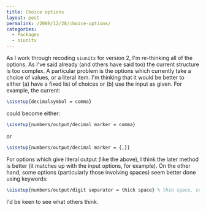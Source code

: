 ```yaml
---
title: Choice options
layout: post
permalink: /2008/12/28/choice-options/
categories:
  - Packages
  - siunitx
---
```

As I work through recoding `siunitx` for version 2, I'm re-thinking all of the options. As I've said already (and others have said too) the current structure is too complex. A particular problem is the options which currently take a choice of values, or a literal item.  I'm thinking that it would be better to either (a) have a fixed list of choices or (b) use the input as given. For example, the current:

```latex
\sisetup{decimalsymbol = comma}
```

could become either:

```latex
\sisetup{numbers/output/decimal marker = comma}
```

or

```latex
\sisetup{numbers/output/decimal marker = {,}}
```

For options which give literal output (like the above), I think the later method is better (it matches up with the input options, for example). On the other hand, some options (particularly those involving spaces) seem better done using keywords:

```latex
\sisetup{numbers/output/digit separator = thick space} % thin space, comma, ...
```

I'd be keen to see what others think.
